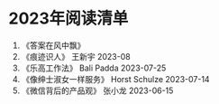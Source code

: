 # 2023年阅读清单
1. 《答案在风中飘》
2. 《痕迹识人》  王新宇   2023-08
3. 《乐高工作法》 Bali Padda 2023-07-25
4. 《像绅士淑女一样服务》 Horst Schulze  2023-07-14
5. 《微信背后的产品观》 张小龙 2023-06-15
